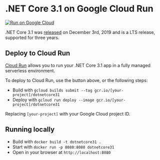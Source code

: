 # .NET Core 3.1 on Google Cloud Run

[![Run on Google Cloud](https://deploy.cloud.run/button.svg)](https://deploy.cloud.run)

.NET Core 3.1 was [released](https://devblogs.microsoft.com/dotnet/announcing-net-core-3-1/) on December 3rd, 2019 and is a LTS release, supported for three years.

## Deploy to Cloud Run

[Cloud Run](https://cloud.run) allows you to run your .NET Core 3.1 app in a fully managed serverless environment.

To deploy to Cloud Run, use the button above, or the following steps:

* Build with `gcloud builds submit --tag gcr.io/[your-project]/dotnetcore31`
* Deploy with `gcloud run deploy --image gcr.io/[your-project]/dotnetcore31`

Replacing `[your-project]` with your Google Cloud project ID.

## Running locally

* Build with `docker build -t dotnetcore31 .`
* Start with `docker run -p 8080:8080 dotnetcore31`
* Open in your browser at `http://localhost:8080`